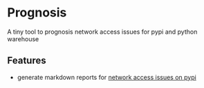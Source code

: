# Prognosis

A tiny tool to prognosis network access issues for pypi and python warehouse

## Features
- generate markdown reports for [network access issues on pypi](https://github.com/pypa/warehouse/issues/new?template=access-issues.md)
